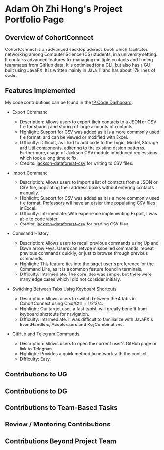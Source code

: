 # Adam Oh Zhi Hong's Project Portfolio Page

## Overview of CohortConnect

CohortConnect is an advanced desktop address book which facilitates networking among Computer Science (CS) students, in a university setting. It contains advanced features for managing multiple contacts and finding teammates from GitHub data. It is optimised for a CLI, but also has a GUI built using JavaFX. It is written mainly in Java 11 and has about 17k lines of code.

## Features Implemented

My code contributions can be found in the [tP Code Dashboard](https://nus-cs2103-ay2122s1.github.io/tp-dashboard/?search=moreTriangles&sort=groupTitle&sortWithin=title&since=2021-09-17&timeframe=commit&mergegroup=&groupSelect=groupByRepos&breakdown=false&tabOpen=true&tabType=authorship&tabAuthor=moreTriangles&tabRepo=AY2122S1-CS2103T-T10-1%2Ftp%5Bmaster%5D&authorshipIsMergeGroup=false&authorshipFileTypes=docs~functional-code~test-code~other&authorshipIsBinaryFileTypeChecked=false).

* Export Command
  * Description: Allows users to export their contacts to a JSON or CSV file for sharing and storing of large amounts of contacts.
  * Highlight: Support for CSV was added as it is a more commonly used file format, and can be viewed or modified with Excel.
  * Difficulty: Difficult, as I had to add code to the Logic, Model, Storage and Util components, adhering to the existing design patterns. Furthermore, usage of Jackson CSV module introduced regressions which took a long time to fix.
  * Credits: [jackson-dataformat-csv](https://github.com/FasterXML/jackson-dataformats-text/tree/2.14/csv) for writing to CSV files.

* Import Command
  * Description: Allows users to import a list of contacts from a JSON or CSV file, populating their address books without entering contacts manually.
  * Highlight: Support for CSV was added as it is a more commonly used file format. Professors will have an easier time populating CSV files in Excel.
  * Difficulty: Intermediate. With experience implementing Export, I was able to code faster.
  * Credits: [jackson-dataformat-csv](https://github.com/FasterXML/jackson-dataformats-text/tree/2.14/csv) for reading CSV files.

* Command History
  * Description: Allows users to recall previous commands using Up and Down arrow keys. Users can retype misspelled commands, repeat previous commands quickly, or just to browse through previous commands.
  * Highlight: This feature ties into the target user's preference for the Command Line, as it is a common feature found in terminals.
  * Difficulty: Intermediate. The core idea was simple, but there were many edge cases which I did not consider initially.

* Switching Between Tabs Using Keyboard Shortcuts
  * Description: Allows users to switch between the 4 tabs in CohortConnect using Cmd/Ctrl + 1/2/3/4.
  * Highlight: Our target user, a fast typist, will greatly benefit from keyboard shortcuts for navigation.
  * Difficulty: Intermediate. It was difficult to familiarize with JavaFX's EventHandlers, Accelerators and KeyCombinations.

* GitHub and Telegram Commands
  * Description: Allows users to open the current user's GitHub page or link to Telegram.
  * Highlight: Provides a quick method to network with the contact.
  * Difficulty: Easy.

## Contributions to UG


## Contributions to DG

## Contributions to Team-Based Tasks

## Review / Mentoring Contributions

## Contributions Beyond Project Team
